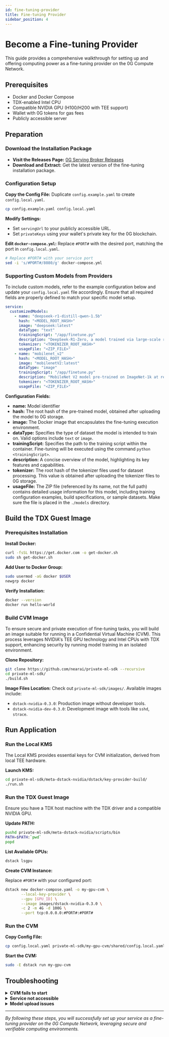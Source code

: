 ```yaml
---
id: fine-tuning-provider
title: Fine-tuning Provider
sidebar_position: 4
---
```


# Become a Fine-tuning Provider

This guide provides a comprehensive walkthrough for setting up and offering computing power as a fine-tuning provider on the 0G Compute Network.

## Prerequisites

- Docker and Docker Compose
- TDX-enabled Intel CPU
- Compatible NVIDIA GPU (H100/H200 with TEE support)
- Wallet with 0G tokens for gas fees
- Publicly accessible server

## Preparation

### Download the Installation Package

- **Visit the Releases Page:** [0G Serving Broker Releases](https://github.com/0gfoundation/0g-serving-broker/releases)
- **Download and Extract:** Get the latest version of the fine-tuning installation package.

### Configuration Setup

**Copy the Config File:** Duplicate `config.example.yaml` to create `config.local.yaml`.

```bash
cp config.example.yaml config.local.yaml
```

**Modify Settings:**
- Set `servingUrl` to your publicly accessible URL.
- Set `privateKeys` using your wallet's private key for the 0G blockchain.

**Edit `docker-compose.yml`:** Replace `#PORT#` with the desired port, matching the port in `config.local.yaml`.

```bash
# Replace #PORT# with your service port
sed -i 's/#PORT#/8080/g' docker-compose.yml
```

### Supporting Custom Models from Providers

To include custom models, refer to the example configuration below and update your `config.local.yaml` file accordingly. Ensure that all required fields are properly defined to match your specific model setup.

```yaml
service:
  customizedModels:
    - name: "deepseek-r1-distill-qwen-1.5b"
      hash: "<MODEL_ROOT_HASH>"
      image: "deepseek:latest"
      dataType: "text"
      trainingScript: "/app/finetune.py"
      description: "DeepSeek-R1-Zero, a model trained via large-scale reinforcement learning (RL) without supervised fine-tuning (SFT) as a preliminary step, demonstrated remarkable performance on reasoning."
      tokenizer: "<TOKENIZER_ROOT_HASH>"
      usageFile: "<ZIP_FILE>"
    - name: "mobilenet_v2"
      hash: "<MODEL_ROOT_HASH>"
      image: "mobilenetV2:latest"
      dataType: "image"
      trainingScript: "/app/finetune.py"
      description: "MobileNet V2 model pre-trained on ImageNet-1k at resolution 224x224."
      tokenizer: "<TOKENIZER_ROOT_HASH>"
      usageFile: "<ZIP_FILE>"
```

**Configuration Fields:**

- **name:** Model identifier
- **hash:** The root hash of the pre-trained model, obtained after uploading the model to 0G storage.
- **image:** The Docker image that encapsulates the fine-tuning execution environment.
- **dataType:** Specifies the type of dataset the model is intended to train on. Valid options include `text` or `image`.
- **trainingScript:** Specifies the path to the training script within the container. Fine-tuning will be executed using the command `python <trainingScript>`.
- **description:** A concise overview of the model, highlighting its key features and capabilities.
- **tokenizer:** The root hash of the tokenizer files used for dataset processing. This value is obtained after uploading the tokenizer files to 0G storage.
- **usageFile:** The ZIP file (referenced by its name, not the full path) contains detailed usage information for this model, including training configuration examples, build specifications, or sample datasets. Make sure the file is placed in the `./models` directory.

## Build the TDX Guest Image

### Prerequisites Installation

**Install Docker:**
```bash
curl -fsSL https://get.docker.com -o get-docker.sh
sudo sh get-docker.sh
```

**Add User to Docker Group:**
```bash
sudo usermod -aG docker $USER
newgrp docker
```

**Verify Installation:**
```bash
docker --version
docker run hello-world
```

### Build CVM Image

To ensure secure and private execution of fine-tuning tasks, you will build an image suitable for running in a Confidential Virtual Machine (CVM). This process leverages NVIDIA's TEE GPU technology and Intel CPUs with TDX support, enhancing security by running model training in an isolated environment.

**Clone Repository:**

```bash
git clone https://github.com/nearai/private-ml-sdk --recursive
cd private-ml-sdk/
./build.sh
```

**Image Files Location:** Check out `private-ml-sdk/images/`. Available images include:
- `dstack-nvidia-0.3.0`: Production image without developer tools.
- `dstack-nvidia-dev-0.3.0`: Development image with tools like `sshd`, `strace`.

## Run Application

### Run the Local KMS

The Local KMS provides essential keys for CVM initialization, derived from local TEE hardware.

**Launch KMS:**
```bash
cd private-ml-sdk/meta-dstack-nvidia/dstack/key-provider-build/
./run.sh
```

### Run the TDX Guest Image

Ensure you have a TDX host machine with the TDX driver and a compatible NVIDIA GPU.

**Update PATH:**

```bash
pushd private-ml-sdk/meta-dstack-nvidia/scripts/bin
PATH=$PATH:`pwd`
popd
```

**List Available GPUs:**

```bash
dstack lsgpu
```

**Create CVM Instance:**

Replace `#PORT#` with your configured port:

```bash
dstack new docker-compose.yaml -o my-gpu-cvm \
       --local-key-provider \
       --gpu [GPU_ID] \
       --image images/dstack-nvidia-0.3.0 \
       -c 2 -m 4G -d 100G \
       --port tcp:0.0.0.0:#PORT#:#PORT#
```

### Run the CVM

**Copy Config File:**

```bash
cp config.local.yaml private-ml-sdk/my-gpu-cvm/shared/config.local.yaml
```

**Start the CVM:**
```bash
sudo -E dstack run my-gpu-cvm
```

## Troubleshooting

<details>
<summary><b>CVM fails to start</b></summary>

- Verify TDX is enabled in BIOS
- Check GPU compatibility and drivers
- Ensure sufficient resources allocated
- Review logs: `sudo dstack logs my-gpu-cvm`
</details>

<details>
<summary><b>Service not accessible</b></summary>

- Confirm firewall allows incoming connections
- Verify public IP/domain configuration
- Check port consistency between config and Docker
- Test local connectivity first
</details>

<details>
<summary><b>Model upload issues</b></summary>

- Ensure model files are uploaded to 0G storage
- Verify root hash is correctly configured
- Check tokenizer files are included
- Confirm Docker image exists and is accessible
</details>

---

*By following these steps, you will successfully set up your service as a fine-tuning provider on the 0G Compute Network, leveraging secure and verifiable computing environments.*